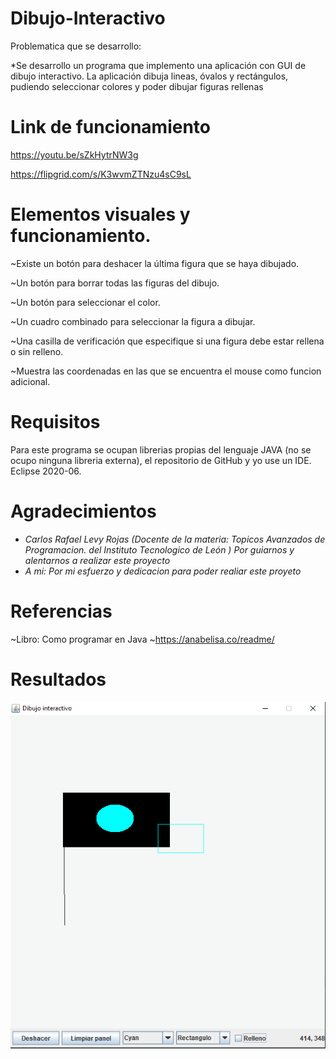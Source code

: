 # Dibujo-Interactivo

Problematica que se desarrollo:

*Se desarrollo un programa que implemento una aplicación con GUI de dibujo interactivo. La aplicación dibuja lineas, óvalos y rectángulos, pudiendo seleccionar colores y poder dibujar figuras rellenas

# Link de funcionamiento

https://youtu.be/sZkHytrNW3g

https://flipgrid.com/s/K3wvmZTNzu4sC9sL

# Elementos visuales y funcionamiento.
~Existe un botón para deshacer la última figura que se haya dibujado.

~Un botón para borrar todas las figuras del dibujo.

~Un botón para seleccionar el color.

~Un cuadro combinado para seleccionar la figura a dibujar.

~Una casilla de verificación que especifique si una figura debe estar rellena o sin relleno.

~Muestra las coordenadas en las que se encuentra el mouse como funcion adicional.

# Requisitos
Para este programa se ocupan librerias propias del lenguaje JAVA (no se ocupo ninguna libreria externa), el repositorio de GitHub y yo use un IDE. Eclipse 2020-06.

# Agradecimientos
- *Carlos Rafael Levy Rojas (Docente de la materia: Topicos Avanzados de Programacion. del Instituto Tecnologico de León ) Por guiarnos y alentarnos a realizar este proyecto*
- *A mi: Por mi esfuerzo y dedicacion para poder realiar este proyeto*

# Referencias
~Libro: Como programar en Java 
~https://anabelisa.co/readme/

# Resultados
![](figures/DIIR.png)
